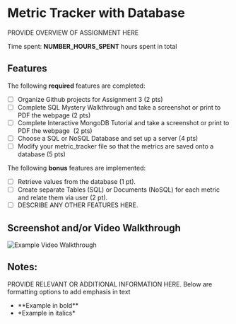# Metric Tracker with Database

PROVIDE OVERVIEW OF ASSIGNMENT HERE

Time spent: **NUMBER_HOURS_SPENT** hours spent in total

## Features

The following **required** features are completed:

- [ ] Organize Github projects for Assignment 3 (2 pts)
- [ ] Complete SQL Mystery Walkthrough and take a screenshot or print to PDF the webpage (2 pts)
- [ ] Complete Interactive MongoDB Tutorial and take a screenshot or print to PDF the webpage  (2 pts)
- [ ] Choose a SQL or NoSQL Database and set up a server (4 pts)
- [ ] Modify your metric_tracker file so that the metrics are saved onto a database (5 pts)

The following **bonus** features are implemented:

- [ ] Retrieve values from the database (1 pt).
- [ ] Create separate Tables (SQL) or Documents (NoSQL) for each metric and relate them via user (2 pt).
- [ ] DESCRIBE ANY OTHER FEATURES HERE.

## Screenshot and/or Video Walkthrough

<img src="https://imgur.com/gallery/4rAXx5x" title='Example Video Walkthrough' width='' alt='Example Video Walkthrough' />


## Notes:
PROVIDE RELEVANT OR ADDITIONAL INFORMATION HERE. Below are formatting options to add emphasis in text
<ul>
  <li>**Example in bold**</li>
  <li>*Example in italics*</li>
</ul>

